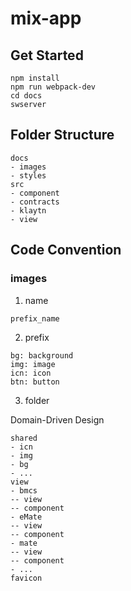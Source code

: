 # mix-app

## Get Started

```
npm install
npm run webpack-dev
cd docs
swserver
```

## Folder Structure

```
docs
- images
- styles
src
- component
- contracts
- klaytn
- view
```

## Code Convention

### images

1. name

```
prefix_name
```

2. prefix

```
bg: background
img: image
icn: icon
btn: button
```

3. folder

Domain-Driven Design

```
shared
- icn
- img
- bg
- ...
view
- bmcs
-- view
-- component
- eMate
-- view
-- component
- mate
-- view
-- component
- ...
favicon
```

